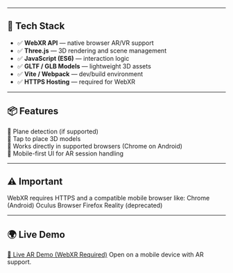 
---

## 🚀 Tech Stack

- ✅ **WebXR API** — native browser AR/VR support
- ✅ **Three.js** — 3D rendering and scene management
- ✅ **JavaScript (ES6)** — interaction logic
- ✅ **GLTF / GLB Models** — lightweight 3D assets
- ✅ **Vite / Webpack** — dev/build environment
- ✅ **HTTPS Hosting** — required for WebXR

---

## 📦 Features

🔹 Plane detection (if supported)  
🔹 Tap to place 3D models  
🔹 Works directly in supported browsers (Chrome on Android)  
🔹 Mobile-first UI for AR session handling

---

## ⚠️ Important
WebXR requires HTTPS and a compatible mobile browser like:
    Chrome (Android)
    Oculus Browser
    Firefox Reality (deprecated)
    
---    

## 🌍 Live Demo
[🔗 Live AR Demo (WebXR Required)](https://web-xr-three.vercel.app/)
Open on a mobile device with AR support.
